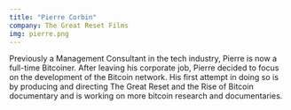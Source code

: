 ```yaml
---
title: "Pierre Corbin"
company: The Great Reset Films
img: pierre.png
---
```


Previously a Management Consultant in the tech industry, Pierre is now a full-time Bitcoiner. After leaving his corporate job, Pierre decided to focus on the development of the Bitcoin network. His first attempt in doing so is by producing and directing The Great Reset and the Rise of Bitcoin documentary and is working on more bitcoin research and documentaries.
